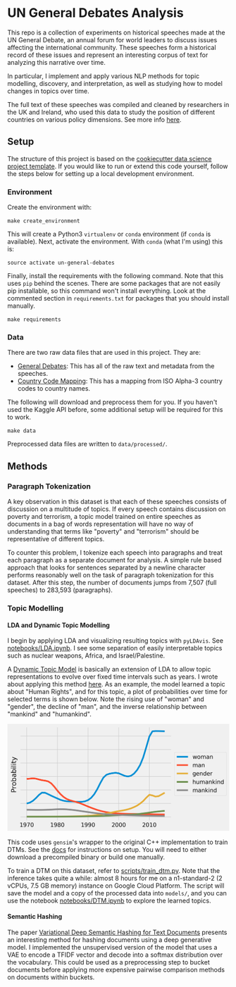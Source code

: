 UN General Debates Analysis
===========================

This repo is a collection of experiments on historical speeches made at the UN General Debate, an annual forum for world leaders to discuss issues affecting the international community. These speeches form a historical record of these issues and represent an interesting corpus of text for analyzing this narrative over time.

In particular, I implement and apply various NLP methods for topic modelling, discovery, and interpretation, as well as studying how to model changes in topics over time.

The full text of these speeches was compiled and cleaned by researchers in the UK and Ireland, who used this data to study the position of different countries on various policy dimensions. See more info [here](https://arxiv.org/pdf/1707.02774.pdf).

## Setup

The structure of this project is based on the <a target="_blank" href="https://drivendata.github.io/cookiecutter-data-science/">cookiecutter data science project template</a>. If you would like to run or extend this code yourself, follow the steps below for setting up a local development environment.

### Environment

Create the environment with:

```
make create_environment
```

This will create a Python3 `virtualenv` or `conda` environment (if `conda` is available). Next, activate the environment. With `conda` (what I'm using) this is:

```
source activate un-general-debates
```

Finally, install the requirements with the following command. Note that this uses `pip` behind the scenes. There are some packages that are not easily pip installable, so this command won't install everything. Look at the commented section in `requirements.txt` for packages that you should install manually.
```
make requirements
```

### Data

There are two raw data files that are used in this project. They are:
* [General Debates](https://www.kaggle.com/unitednations/un-general-debates): This has all of the raw text and metadata from the speeches.
* [Country Code Mapping](https://www.kaggle.com/juanumusic/countries-iso-codes): This has a mapping from ISO Alpha-3 country codes to country names.

The following will download and preprocess them for you. If you haven't used the Kaggle API before, some additional setup will be required for this to work.

```
make data
```

Preprocessed data files are written to `data/processed/`.

## Methods

### Paragraph Tokenization

A key observation in this dataset is that each of these speeches consists of discussion on a multitude of topics. If every speech contains discussion on poverty and terrorism, a topic model trained on entire speeches as documents in a bag of words representation will have no way of understanding that terms like "poverty" and "terrorism" should be representative of different topics.

To counter this problem, I tokenize each speech into paragraphs and treat each paragraph as a separate document for analysis. A simple rule based approach that looks for sentences separated by a newline character performs reasonably well on the task of paragraph tokenization for this dataset. After this step, the number of documents jumps from 7,507 (full speeches) to 283,593 (paragraphs).

### Topic Modelling

#### LDA and Dynamic Topic Modelling

I begin by applying LDA and visualizing resulting topics with `pyLDAvis`. See [notebooks/LDA.ipynb](notebooks/LDA.ipynb). I see some separation of easily interpretable topics such as nuclear weapons, Africa, and Israel/Palestine.

A [Dynamic Topic Model](https://mimno.infosci.cornell.edu/info6150/readings/dynamic_topic_models.pdf) is basically an extension of LDA to allow topic representations to evolve over fixed time intervals such as years. I wrote about applying this method [here](https://towardsdatascience.com/exploring-the-un-general-debates-with-dynamic-topic-models-72dc0e307696). As an example, the model learned a topic about "Human Rights", and for this topic, a plot of probabilities over time for selected terms is shown below. Note the rising use of "woman" and "gender", the decline of "man", and the inverse relationship between "mankind" and "humankind".

![Human Rights Topic Probabilities](reports/figures/humanrights.png)

This code uses `gensim`'s wrapper to the original C++ implementation to train DTMs. See the [docs](https://radimrehurek.com/gensim/models/wrappers/dtmmodel.html) for instructions on setup. You will need to either download a precompiled binary or build one manually.

To train a DTM on this dataset, refer to [scripts/train_dtm.py](scripts/train_dtm.py). Note that the inference takes quite a while: almost 8 hours for me on a n1-standard-2 (2 vCPUs, 7.5 GB memory) instance on Google Cloud Platform. The script will save the model and a copy of the processed data into `models/`, and you can use the notebook [notebooks/DTM.ipynb](notebooks/DTM.ipynb) to explore the learned topics.

#### Semantic Hashing

The paper [Variational Deep Semantic Hashing for Text Documents](https://arxiv.org/pdf/1708.03436.pdf) presents an interesting method for hashing documents using a deep generative model. I implemented the unsupervised version of the model that uses a VAE to encode a TFIDF vector and decode into a softmax distribution over the vocabulary. This could be used as a preprocessing step to bucket documents before applying more expensive pairwise comparison methods on documents within buckets.
